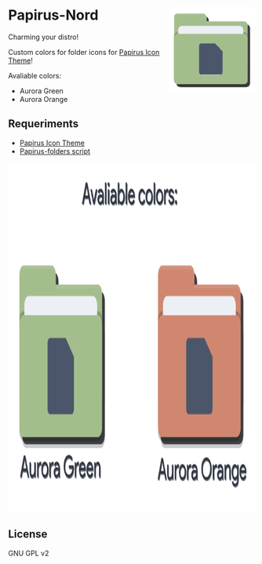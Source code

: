 <img src="Images/image1.png" alt="Logo" align="right" /> Papirus-Nord
=====

Charming your distro!


Custom colors for folder icons for <a href="https://github.com/PapirusDevelopmentTeam/papirus-icon-theme">Papirus Icon Theme</a>!

Avaliable colors:
 - Aurora Green
 - Aurora Orange

## Requeriments

 - <a href="https://github.com/PapirusDevelopmentTeam/papirus-icon-theme">Papirus Icon Theme</a>
 - <a href="https://github.com/PapirusDevelopmentTeam/papirus-folders">Papirus-folders script</a>

<p align="center">
  <img widt="469" height="714" src="Images/image.png">
</p>


## License

GNU GPL v2